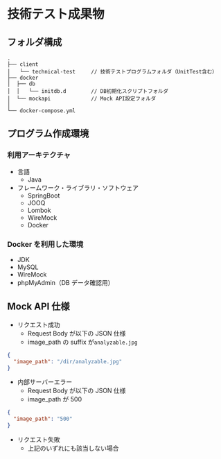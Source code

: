 # 技術テスト成果物

## フォルダ構成

```
.
├── client
│   └── technical-test     // 技術テストプログラムフォルダ（UnitTest含む）
├── docker
│  ├── db
│  │   └── initdb.d        // DB初期化スクリプトフォルダ
│  └── mockapi             // Mock API設定フォルダ
│
└── docker-compose.yml
```

## プログラム作成環境

### 利用アーキテクチャ

- 言語
  - Java
- フレームワーク・ライブラリ・ソフトウェア
  - SpringBoot
  - JOOQ
  - Lombok
  - WireMock
  - Docker

### Docker を利用した環境

- JDK
- MySQL
- WireMock
- phpMyAdmin（DB データ確認用）

## Mock API 仕様

- リクエスト成功
  - Request Body が以下の JSON 仕様
  - image_path の suffix が`analyzable.jpg`

```JSON
{
  "image_path": "/dir/analyzable.jpg"
}
```

- 内部サーバーエラー
  - Request Body が以下の JSON 仕様
  - image_path が 500

```JSON
{
  "image_path": "500"
}
```

- リクエスト失敗
  - 上記のいずれにも該当しない場合
